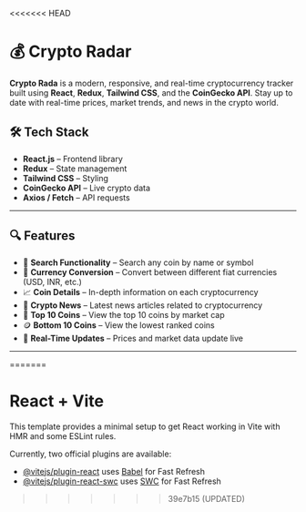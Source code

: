 <<<<<<< HEAD
# 💰 Crypto Radar

**Crypto Rada** is a modern, responsive, and real-time cryptocurrency tracker built using **React**, **Redux**, **Tailwind CSS**, and the **CoinGecko API**. Stay up to date with real-time prices, market trends, and news in the crypto world.



## 🛠️ Tech Stack

- **React.js** – Frontend library
- **Redux** – State management
- **Tailwind CSS** – Styling
- **CoinGecko API** – Live crypto data
- **Axios / Fetch** – API requests

---

## 🔍 Features

- 🔎 **Search Functionality** – Search any coin by name or symbol  
- 💱 **Currency Conversion** – Convert between different fiat currencies (USD, INR, etc.)  
- 📈 **Coin Details** – In-depth information on each cryptocurrency  
- 📰 **Crypto News** – Latest news articles related to cryptocurrency  
- 🥇 **Top 10 Coins** – View the top 10 coins by market cap  
- 🪙 **Bottom 10 Coins** – View the lowest ranked coins  
- 🔄 **Real-Time Updates** – Prices and market data update live  

---


=======
# React + Vite

This template provides a minimal setup to get React working in Vite with HMR and some ESLint rules.

Currently, two official plugins are available:

- [@vitejs/plugin-react](https://github.com/vitejs/vite-plugin-react/blob/main/packages/plugin-react/README.md) uses [Babel](https://babeljs.io/) for Fast Refresh
- [@vitejs/plugin-react-swc](https://github.com/vitejs/vite-plugin-react-swc) uses [SWC](https://swc.rs/) for Fast Refresh
>>>>>>> 39e7b15 (UPDATED)
